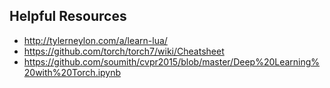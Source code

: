 Helpful Resources
-----------

* http://tylerneylon.com/a/learn-lua/
* https://github.com/torch/torch7/wiki/Cheatsheet
* https://github.com/soumith/cvpr2015/blob/master/Deep%20Learning%20with%20Torch.ipynb